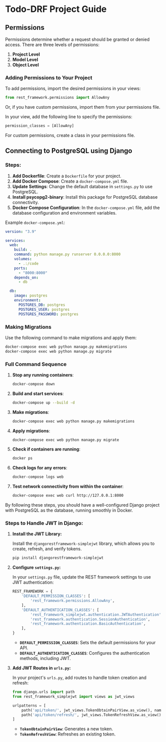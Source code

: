 # Todo-DRF Project Guide

## Permissions

Permissions determine whether a request should be granted or denied access. There are three levels of permissions:

1. **Project Level**
2. **Model Level**
3. **Object Level**

### Adding Permissions to Your Project

To add permissions, import the desired permissions in your views:

```python
from rest_framework.permissions import AllowAny
```

Or, if you have custom permissions, import them from your permissions file.

In your view, add the following line to specify the permissions:

```python
permission_classes = [AllowAny]
```

For custom permissions, create a class in your permissions file.

## Connecting to PostgreSQL using Django

### Steps:

1. **Add Dockerfile**: Create a `Dockerfile` for your project.
2. **Add Docker Compose**: Create a `docker-compose.yml` file.
3. **Update Settings**: Change the default database in `settings.py` to use PostgreSQL.
4. **Install psycopg2-binary**: Install this package for PostgreSQL database connectivity.
5. **Docker Compose Configuration**: In the `docker-compose.yml` file, add the database configuration and environment variables.

Example `docker-compose.yml`:

```yaml
version: "3.9"

services:
  web:
    build: .
    command: python manage.py runserver 0.0.0.0:8000
    volumes:
      - .:/code
    ports:
      - "8000:8000"
    depends_on:
      - db

  db:
    image: postgres
    environment:
      POSTGRES_DB: postgres
      POSTGRES_USER: postgres
      POSTGRES_PASSWORD: postgres
```

### Making Migrations

Use the following command to make migrations and apply them:

```sh
docker-compose exec web python manage.py makemigrations
docker-compose exec web python manage.py migrate
```

### Full Command Sequence

1. **Stop any running containers**:

   ```sh
   docker-compose down
   ```

2. **Build and start services**:

   ```sh
   docker-compose up --build -d
   ```

3. **Make migrations**:

   ```sh
   docker-compose exec web python manage.py makemigrations
   ```

4. **Apply migrations**:

   ```sh
   docker-compose exec web python manage.py migrate
   ```

5. **Check if containers are running**:

   ```sh
   docker ps
   ```

6. **Check logs for any errors**:

   ```sh
   docker-compose logs web
   ```

7. **Test network connectivity from within the container**:
   ```sh
   docker-compose exec web curl http://127.0.0.1:8000
   ```

By following these steps, you should have a well-configured Django project with PostgreSQL as the database, running smoothly in Docker.



### Steps to Handle JWT in Django:

1. **Install the JWT Library:**

   Install the `djangorestframework-simplejwt` library, which allows you to create, refresh, and verify tokens.

   ```bash
   pip install djangorestframework-simplejwt
   ```

2. **Configure `settings.py`:**

   In your `settings.py` file, update the REST framework settings to use JWT authentication:

   ```python
   REST_FRAMEWORK = {
       'DEFAULT_PERMISSION_CLASSES': [
           'rest_framework.permissions.AllowAny',
       ],
       'DEFAULT_AUTHENTICATION_CLASSES': [
           'rest_framework_simplejwt.authentication.JWTAuthentication',
           'rest_framework.authentication.SessionAuthentication',
           'rest_framework.authentication.BasicAuthentication',
       ],
   }
   ```

   - **`DEFAULT_PERMISSION_CLASSES`**: Sets the default permissions for your API.
   - **`DEFAULT_AUTHENTICATION_CLASSES`**: Configures the authentication methods, including JWT.

3. **Add JWT Routes in `urls.py`:**

   In your project's `urls.py`, add routes to handle token creation and refresh:

   ```python
   from django.urls import path
   from rest_framework_simplejwt import views as jwt_views

   urlpatterns = [
       path('api/token/', jwt_views.TokenObtainPairView.as_view(), name='token_obtain_pair'),
       path('api/token/refresh/', jwt_views.TokenRefreshView.as_view(), name='token_refresh'),
   ]
   ```

   - **`TokenObtainPairView`**: Generates a new token.
   - **`TokenRefreshView`**: Refreshes an existing token.




